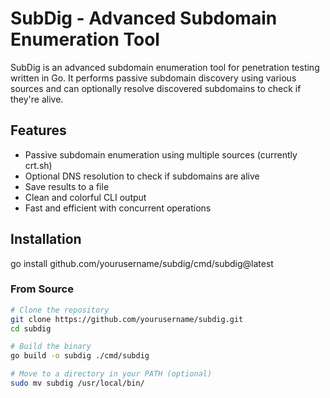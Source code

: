 # SubDig - Advanced Subdomain Enumeration Tool

SubDig is an advanced subdomain enumeration tool for penetration testing written in Go. It performs passive subdomain discovery using various sources and can optionally resolve discovered subdomains to check if they're alive.

## Features

- Passive subdomain enumeration using multiple sources (currently crt.sh)
- Optional DNS resolution to check if subdomains are alive
- Save results to a file
- Clean and colorful CLI output
- Fast and efficient with concurrent operations

## Installation
go install github.com/yourusername/subdig/cmd/subdig@latest

### From Source

```bash
# Clone the repository
git clone https://github.com/yourusername/subdig.git
cd subdig

# Build the binary
go build -o subdig ./cmd/subdig

# Move to a directory in your PATH (optional)
sudo mv subdig /usr/local/bin/
